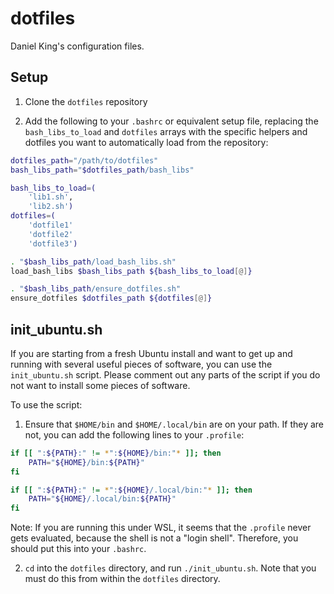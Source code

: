 # dotfiles
Daniel King's configuration files.

## Setup

1) Clone the `dotfiles` repository

2) Add the following to your `.bashrc` or equivalent setup file, replacing the
`bash_libs_to_load` and `dotfiles` arrays with the specific helpers and
dotfiles you want to automatically load from the repository:

```bash
dotfiles_path="/path/to/dotfiles"
bash_libs_path="$dotfiles_path/bash_libs"

bash_libs_to_load=(
    'lib1.sh',
    'lib2.sh')
dotfiles=(
    'dotfile1'
    'dotfile2'
    'dotfile3')

. "$bash_libs_path/load_bash_libs.sh"
load_bash_libs $bash_libs_path ${bash_libs_to_load[@]}

. "$bash_libs_path/ensure_dotfiles.sh"
ensure_dotfiles $dotfiles_path ${dotfiles[@]}
```

## init_ubuntu.sh

If you are starting from a fresh Ubuntu install and want to get up and running
with several useful pieces of software, you can use the `init_ubuntu.sh` script.
Please comment out any parts of the script if you do not want to install some
pieces of software.

To use the script:

1) Ensure that `$HOME/bin` and `$HOME/.local/bin` are on your path.
If they are not, you can add the following lines to your `.profile`:

```bash
if [[ ":${PATH}:" != *":${HOME}/bin:"* ]]; then
    PATH="${HOME}/bin:${PATH}"
fi

if [[ ":${PATH}:" != *":${HOME}/.local/bin:"* ]]; then
    PATH="${HOME}/.local/bin:${PATH}"
fi
```

Note: If you are running this under WSL, it seems that the `.profile` never gets
evaluated, because the shell is not a "login shell". Therefore, you should put
this into your `.bashrc`.

2) `cd` into the `dotfiles` directory, and run `./init_ubuntu.sh`. Note that
you must do this from within the `dotfiles` directory.